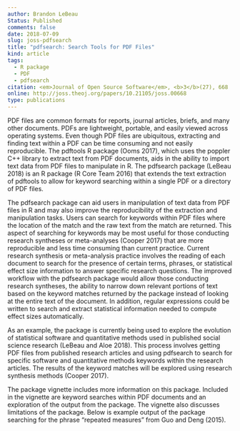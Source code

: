 ```yaml
---
author: Brandon LeBeau
Status: Published
comments: false
date: 2018-07-09
slug: joss-pdfsearch
title: "pdfsearch: Search Tools for PDF Files"
kind: article
tags:
  - R package
  - PDF
  - pdfsearch
citation: <em>Journal of Open Source Software</em>, <b>3</b>(27), 668
online: http://joss.theoj.org/papers/10.21105/joss.00668 
type: publications
---
```

  
PDF files are common formats for reports, journal articles, briefs, and many other documents. PDFs are lightweight, portable, and easily viewed across operating systems. Even though PDF files are ubiquitous, extracting and finding text within a PDF can be time consuming and not easily reproducible. The pdftools R package (Ooms 2017), which uses the poppler C++ library to extract text from PDF documents, aids in the ability to import text data from PDF files to manipulate in R. The pdfsearch package (LeBeau 2018) is an R package (R Core Team 2016) that extends the text extraction of pdftools to allow for keyword searching within a single PDF or a directory of PDF files.

The pdfsearch package can aid users in manipulation of text data from PDF files in R and may also improve the reproducibility of the extraction and manipulation tasks. Users can search for keywords within PDF files where the location of the match and the raw text from the match are returned. This aspect of searching for keywords may be most useful for those conducting research syntheses or meta-analyses (Cooper 2017) that are more reproducible and less time consuming than current practice. Current research synthesis or meta-analysis practice involves the reading of each document to search for the presence of certain terms, phrases, or statistical effect size information to answer specific research questions. The improved workflow with the pdfsearch package would allow those conducting research syntheses, the ability to narrow down relevant portions of text based on the keyword matches returned by the package instead of looking at the entire text of the document. In addition, regular expressions could be written to search and extract statistical information needed to compute effect sizes automatically. 

As an example, the package is currently being used to explore the evolution of statistical software and quantitative methods used in published social science research (LeBeau and Aloe 2018). This process involves getting PDF files from published research articles and using pdfsearch to search for specific software and quantitative methods keywords within the research articles. The results of the keyword matches will be explored using research synthesis methods (Cooper 2017).

The package vignette includes more information on this package. Included in the vignette are keyword searches within PDF documents and an exploration of the output from the package. The vignette also discusses limitations of the package. Below is example output of the package searching for the phrase “repeated measures” from Guo and Deng (2015).
